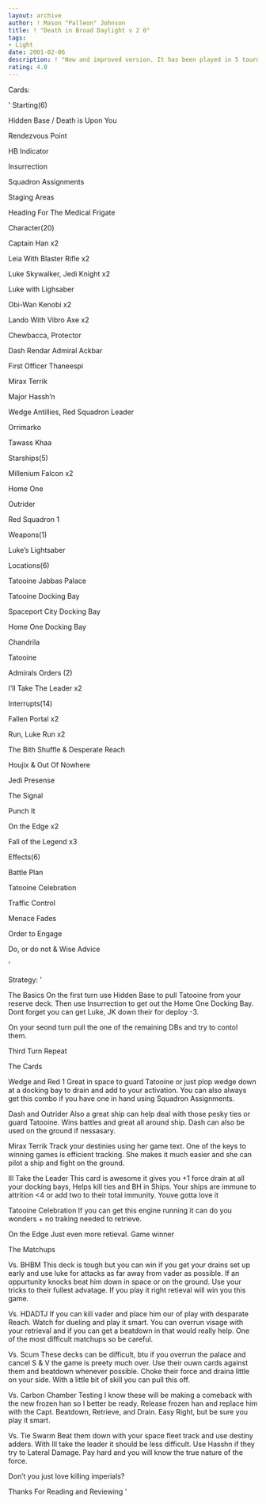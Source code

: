 ```yaml
---
layout: archive
author: ! Mason "Palleon" Johnson
title: ! "Death in Broad Daylight v 2 0"
tags:
- Light
date: 2001-02-06
description: ! "New and improved version. It has been played in 5 tourney’s and is 16-4 so far."
rating: 4.0
---
```

Cards: 

' 
Starting(6)


Hidden Base / Death is Upon You

Rendezvous Point

HB Indicator

Insurrection

Squadron Assignments

Staging Areas

Heading For The Medical Frigate


Character(20)


Captain Han x2

Leia With Blaster Rifle x2

Luke Skywalker, Jedi Knight x2

Luke with Lighsaber

Obi-Wan Kenobi x2

Lando With Vibro Axe x2

Chewbacca, Protector

Dash Rendar Admiral Ackbar

First Officer Thaneespi

Mirax Terrik

Major Hassh’n

Wedge Antillies, Red Squadron Leader

Orrimarko

Tawass Khaa


Starships(5)

Millenium Falcon x2

Home One

Outrider

Red Squadron 1


Weapons(1)


Luke’s Lightsaber


Locations(6)


Tatooine Jabbas Palace

Tatooine Docking Bay

Spaceport City Docking Bay

Home One Docking Bay

Chandrila

Tatooine


Admirals Orders (2)


I’ll Take The Leader x2


Interrupts(14)


Fallen Portal x2

Run, Luke Run x2

The Bith Shuffle & Desperate Reach

Houjix & Out Of Nowhere

Jedi Presense

The Signal

Punch It

On the Edge x2

Fall of the Legend x3


Effects(6)


Battle Plan

Tatooine Celebration

Traffic Control

Menace Fades

Order to Engage

Do, or do not & Wise Advice  

'

Strategy: '

The Basics On the first turn use Hidden Base to pull Tatooine from your reserve deck. Then use Insurrection to get out the Home One Docking Bay. Dont forget you can get Luke, JK down their for deploy -3.


On your seond turn pull the one of the remaining DBs and try to contol them.


Third Turn Repeat


The Cards


Wedge and Red 1 Great in space to guard Tatooine or just plop wedge down at a docking bay to drain and add to your activation. You can also always get this combo if you have one in hand using Squadron Assignments.


Dash and Outrider Also a great ship can help deal with those pesky ties or guard Tatooine. Wins battles and great all around ship. Dash can also be used on the ground if nessasary.


Mirax Terrik Track your destinies using her game text. One of the keys to winning games is efficient tracking. She makes it much easier and she can pilot a ship and fight on the ground.


Ill Take the Leader This card is awesome it gives you +1 force drain at all your docking bays, Helps kill ties and BH in Ships. Your ships are immune to attrition <4 or add two to their total immunity. Youve gotta love it


Tatooine Celebration If you can get this engine running it can do you wonders + no traking needed to retrieve.


On the Edge Just even more retieval. Game winner


The Matchups


Vs. BHBM This deck is tough but you can win if you get your drains set up early and use luke for attacks as far away from vader as possible. If an oppurtunity knocks beat him down in space or on the ground. Use your tricks to their fullest advatage. If you play it right retieval will win you this game.


Vs. HDADTJ If you can kill vader and place him our of play with desparate Reach. Watch for dueling and play it smart. You can overrun visage with your retrieval and if you can get a beatdown in that would really help. One of the most difficult matchups so be careful.


Vs. Scum These decks can be difficult, btu if you overrun the palace and cancel S & V the game is preety much over. Use their ouwn cards against them and beatdown whenever possible. Choke their force and draina little on your side. With a little bit of skill you can pull this off.


Vs. Carbon Chamber Testing I know these will be making a comeback with the new frozen han so I better be ready. Release frozen han and replace him with the Capt. Beatdown, Retrieve, and Drain. Easy Right, but be sure you play it smart.


Vs. Tie Swarm Beat them down with your space fleet track and use destiny adders. With Ill take the leader it should be less difficult. Use Hasshn if they try to Lateral Damage. Pay hard and you will know the true nature of the force.


Don’t you just love killing imperials?


Thanks For Reading and Reviewing  '